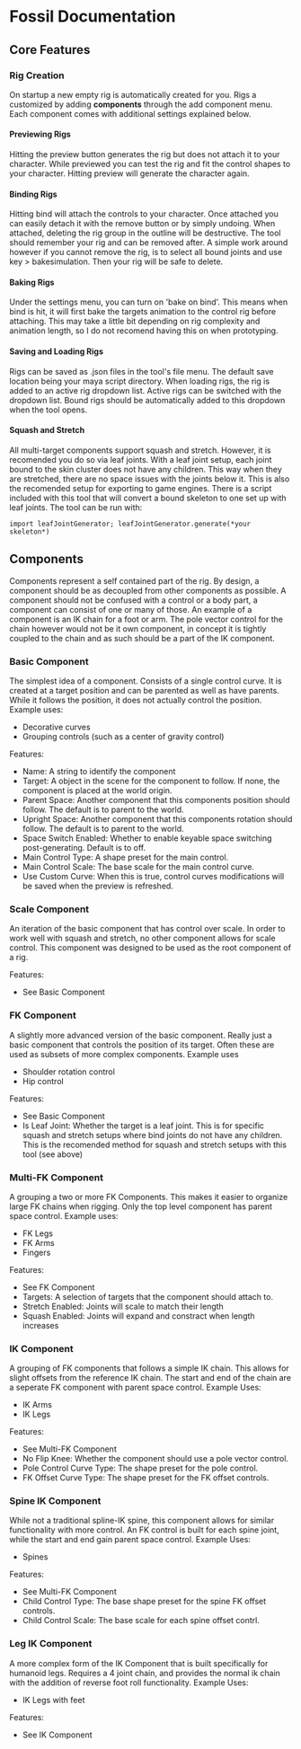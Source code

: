 # Fossil Documentation

## Core Features

### Rig Creation
On startup a new empty rig is automatically created for you. Rigs a customized by adding **components** through the add component menu. Each component comes with additional settings explained below. 

#### Previewing Rigs
Hitting the preview button generates the rig but does not attach it to your character. While previewed you can test the rig and fit the control shapes to your character. Hitting preview will generate the character again. 

#### Binding Rigs
Hitting bind will attach the controls to your character. Once attached you can easily detach it with the remove button or by simply undoing. When attached, deleting the rig group in the outline will be destructive. The tool should remember your rig and can be removed after. A simple work around however if you cannot remove the rig, is to select all bound joints and use key > bakesimulation. Then your rig will be safe to delete.

#### Baking Rigs
Under the settings menu, you can turn on 'bake on bind'. This means when bind is hit, it will first bake the targets animation to the control rig before attaching. This may take a little bit depending on rig complexity and animation length, so I do not recomend having this on when prototyping.

#### Saving and Loading Rigs
Rigs can be saved as .json files in the tool's file menu. The default save location being your maya script directory. When loading rigs, the rig is added to an active rig dropdown list. Active rigs can be switched with the dropdown list. Bound rigs should be automatically added to this dropdown when the tool opens.

#### Squash and Stretch
All multi-target components support squash and stretch. However, it is recomended you do so via leaf joints. With a leaf joint setup, each joint bound to the skin cluster does not have any children. This way when they are stretched, there are no space issues with the joints below it. This is also the recomended setup for exporting to game engines. There is a script included with this tool that will convert a bound skeleton to one set up with leaf joints. The tool can be run with:
```
import leafJointGenerator; leafJointGenerator.generate(*your skeleton*)
```

## Components
Components represent a self contained part of the rig. By design, a component should be as decoupled from other components as possible. A component should not be confused with a control or a body part, a component can consist of one or many of those. An example of a component is an IK chain for a foot or arm. The pole vector control for the chain however would not be it own component, in concept it is tightly coupled to the chain and as such should be a part of the IK component.

### Basic Component
The simplest idea of a component. Consists of a single control curve. It is created at a target position and can be parented as well as have parents. While it follows the position, it does not actually control the position. 
Example uses:
* Decorative curves
* Grouping controls (such as a center of gravity control)

Features:
* Name: A string to identify the component
* Target: A object in the scene for the component to follow. If none, the component is placed at the world origin.
* Parent Space: Another component that this components position should follow. The default is to parent to the world.
* Upright Space: Another component that this components rotation should follow. The default is to parent to the world.
* Space Switch Enabled: Whether to enable keyable space switching post-generating. Default is to off.
* Main Control Type: A shape preset for the main control.
* Main Control Scale: The base scale for the main control curve.
* Use Custom Curve: When this is true, control curves modifications will be saved when the preview is refreshed.

### Scale Component
An iteration of the basic component that has control over scale. In order to work well with squash and stretch, no other component allows for scale control. This component was designed to be used as the root component of a rig.

Features:
* See Basic Component

### FK Component
A slightly more advanced version of the basic component. Really just a basic component that controls the position of its target. Often these are used as subsets of more complex components.
Example uses
* Shoulder rotation control
* Hip control

Features:
* See Basic Component
* Is Leaf Joint: Whether the target is a leaf joint. This is for specific squash and stretch setups where bind joints do not have any children. This is the recomended method for squash and stretch setups with this tool (see above)

### Multi-FK Component
A grouping a two or more FK Components. This makes it easier to organize large FK chains when rigging. Only the top level component has parent space control. 
Example uses:
* FK Legs
* FK Arms
* Fingers

Features:
* See FK Component
* Targets: A selection of targets that the component should attach to.
* Stretch Enabled: Joints will scale to match their length
* Squash Enabled: Joints will expand and constract when length increases

### IK Component
A grouping of FK components that follows a simple IK chain. This allows for slight offsets from the reference IK chain. The start and end of the chain are a seperate FK component with parent space control.
Example Uses:
* IK Arms
* IK Legs

Features:
* See Multi-FK Component
* No Flip Knee: Whether the component should use a pole vector control.
* Pole Control Curve Type: The shape preset for the pole control.
* FK Offset Curve Type: The shape preset for the FK offset controls.

### Spine IK Component
While not a traditional spline-IK spine, this component allows for similar functionality with more control. An FK control is built for each spine joint, while the start and end gain parent space control.
Example Uses:
* Spines

Features:
* See Multi-FK Component
* Child Control Type: The base shape preset for the spine FK offset controls.
* Child Control Scale: The base scale for each spine offset contrl.

### Leg IK Component
A more complex form of the IK Component that is built specifically for humanoid legs. Requires a 4 joint chain, and provides the normal ik chain with the addition of reverse foot roll functionality.
Example Uses:
* IK Legs with feet

Features:
* See IK Component
